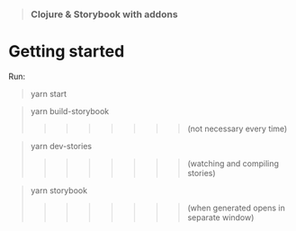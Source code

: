 > ### Clojure & Storybook with addons

# Getting started

Run:

> yarn start

> yarn build-storybook
>
> > > > > > > > (not necessary every time)

> yarn dev-stories
>
> > > > > > > > (watching and compiling stories)

> yarn storybook
>
> > > > > > > > (when generated opens in separate window)
